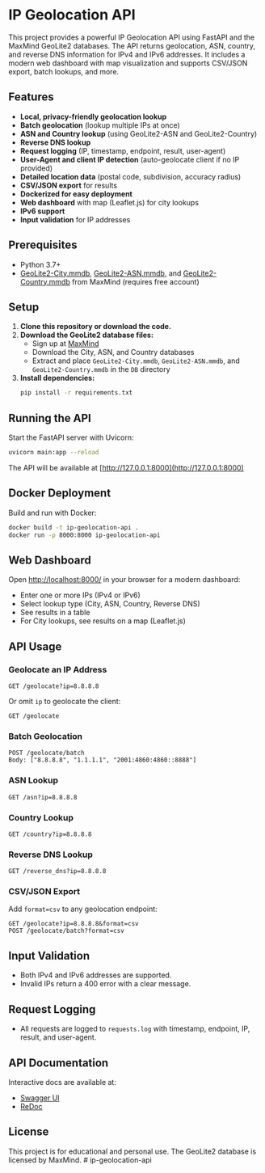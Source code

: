 # IP Geolocation API

This project provides a powerful IP Geolocation API using FastAPI and the MaxMind GeoLite2 databases. The API returns geolocation, ASN, country, and reverse DNS information for IPv4 and IPv6 addresses. It includes a modern web dashboard with map visualization and supports CSV/JSON export, batch lookups, and more.

## Features
- **Local, privacy-friendly geolocation lookup**
- **Batch geolocation** (lookup multiple IPs at once)
- **ASN and Country lookup** (using GeoLite2-ASN and GeoLite2-Country)
- **Reverse DNS lookup**
- **Request logging** (IP, timestamp, endpoint, result, user-agent)
- **User-Agent and client IP detection** (auto-geolocate client if no IP provided)
- **Detailed location data** (postal code, subdivision, accuracy radius)
- **CSV/JSON export** for results
- **Dockerized for easy deployment**
- **Web dashboard** with map (Leaflet.js) for city lookups
- **IPv6 support**
- **Input validation** for IP addresses

## Prerequisites
- Python 3.7+
- [GeoLite2-City.mmdb](https://dev.maxmind.com/geoip/geolite2-free-geolocation-data), [GeoLite2-ASN.mmdb](https://dev.maxmind.com/geoip/geolite2-free-geolocation-data), and [GeoLite2-Country.mmdb](https://dev.maxmind.com/geoip/geolite2-free-geolocation-data) from MaxMind (requires free account)

## Setup
1. **Clone this repository or download the code.**
2. **Download the GeoLite2 database files:**
   - Sign up at [MaxMind](https://www.maxmind.com/en/geolite2/signup)
   - Download the City, ASN, and Country databases
   - Extract and place `GeoLite2-City.mmdb`, `GeoLite2-ASN.mmdb`, and `GeoLite2-Country.mmdb` in the `DB` directory
3. **Install dependencies:**
   ```bash
   pip install -r requirements.txt
   ```

## Running the API
Start the FastAPI server with Uvicorn:
```bash
uvicorn main:app --reload
```
The API will be available at [http://127.0.0.1:8000](http://127.0.0.1:8000)

## Docker Deployment
Build and run with Docker:
```bash
docker build -t ip-geolocation-api .
docker run -p 8000:8000 ip-geolocation-api
```

## Web Dashboard
Open [http://localhost:8000/](http://localhost:8000/) in your browser for a modern dashboard:
- Enter one or more IPs (IPv4 or IPv6)
- Select lookup type (City, ASN, Country, Reverse DNS)
- See results in a table
- For City lookups, see results on a map (Leaflet.js)

## API Usage
### Geolocate an IP Address
```
GET /geolocate?ip=8.8.8.8
```
Or omit `ip` to geolocate the client:
```
GET /geolocate
```

### Batch Geolocation
```
POST /geolocate/batch
Body: ["8.8.8.8", "1.1.1.1", "2001:4860:4860::8888"]
```

### ASN Lookup
```
GET /asn?ip=8.8.8.8
```

### Country Lookup
```
GET /country?ip=8.8.8.8
```

### Reverse DNS Lookup
```
GET /reverse_dns?ip=8.8.8.8
```

### CSV/JSON Export
Add `format=csv` to any geolocation endpoint:
```
GET /geolocate?ip=8.8.8.8&format=csv
POST /geolocate/batch?format=csv
```

## Input Validation
- Both IPv4 and IPv6 addresses are supported.
- Invalid IPs return a 400 error with a clear message.

## Request Logging
- All requests are logged to `requests.log` with timestamp, endpoint, IP, result, and user-agent.

## API Documentation
Interactive docs are available at:
- [Swagger UI](http://127.0.0.1:8000/docs)
- [ReDoc](http://127.0.0.1:8000/redoc)

## License
This project is for educational and personal use. The GeoLite2 database is licensed by MaxMind. #   i p - g e o l o c a t i o n - a p i  
 